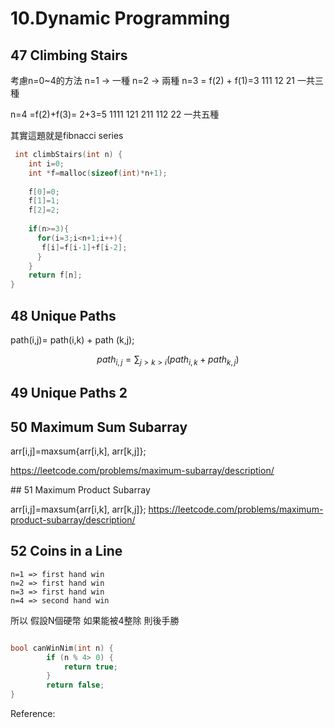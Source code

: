 # 10.Dynamic Programming

## 47 Climbing Stairs

考慮n=0~4的方法
 n=1 -> 一種
 n=2 -> 兩種
 n=3 = f(2) + f(1)=3 
 111
 12
 21
 一共三種
 
 n=4 =f(2)+f(3)= 2+3=5
 1111
 121
 211
 112
 22
 一共五種
 
 其實這題就是fibnacci series
 
```c
 int climbStairs(int n) {
    int i=0;
    int *f=malloc(sizeof(int)*n+1);
    
    f[0]=0;
    f[1]=1;
    f[2]=2;
    
    if(n>=3){
      for(i=3;i<n+1;i++){
       f[i]=f[i-1]+f[i-2];
      }
    }
    return f[n];
}
```

## 48 Unique Paths

path(i,j)= path(i,k) + path (k,j);

$$ path_{i,j}=  \sum_{j>k>i}  (  path_{i,k} + path_{k,j}) $$




## 49 Unique Paths 2

## 50 Maximum Sum Subarray


arr[i,j]=maxsum{arr[i,k], arr[k,j]};

https://leetcode.com/problems/maximum-subarray/description/

\#\# 51 Maximum Product Subarray

arr[i,j]=maxsum{arr[i,k], arr[k,j]};
https://leetcode.com/problems/maximum-product-subarray/description/

## 52 Coins in a Line

  
    n=1 => first hand win
    n=2 => first hand win
    n=3 => first hand win
    n=4 => second hand win
    
所以 假設N個硬幣  如果能被4整除 則後手勝

```c

bool canWinNim(int n) { 
        if (n % 4> 0) {
            return true;
        }
        return false;
}
```


Reference: